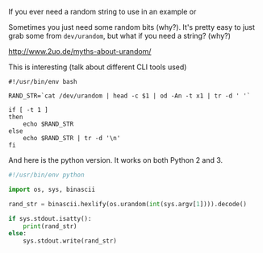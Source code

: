 If you ever need a random string to use in an example or 

Sometimes you just need some random bits (why?). It's pretty easy to just grab some from `dev/urandom`, but what if you need a string? (why?)

http://www.2uo.de/myths-about-urandom/

This is interesting (talk about different CLI tools used)

```shell
#!/usr/bin/env bash
 
RAND_STR=`cat /dev/urandom | head -c $1 | od -An -t x1 | tr -d ' '`
 
if [ -t 1 ]
then
    echo $RAND_STR
else
    echo $RAND_STR | tr -d '\n'
fi
```

And here is the python version. It works on both Python 2 and 3.

```python
#!/usr/bin/env python

import os, sys, binascii

rand_str = binascii.hexlify(os.urandom(int(sys.argv[1]))).decode()

if sys.stdout.isatty():
    print(rand_str)
else:
    sys.stdout.write(rand_str)
```